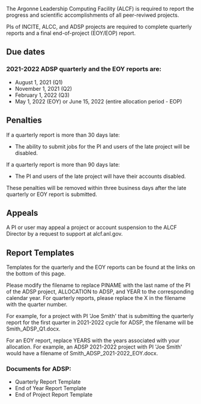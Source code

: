 The Argonne Leadership Computing Facility (ALCF) is required to report the progress and scientific accomplishments of all peer-reviwed projects. 

PIs of INCITE, ALCC, and ADSP projects are required to complete quarterly reports and a final end-of-project (EOY/EOP) report.

## Due dates
### 2021-2022 ADSP quarterly and the EOY reports are:
- August 1, 2021 (Q1)
- November 1, 2021 (Q2)
- February 1, 2022 (Q3)
- May 1, 2022 (EOY) or June 15, 2022 (entire allocation period - EOP)

## Penalties
If a quarterly report is more than 30 days late:
- The ability to submit jobs for the PI and users of the late project will be disabled.

If a quarterly report is more than 90 days late:
- The PI and users of the late project will have their accounts disabled.

These penalties will be removed within three business days after the late quarterly or EOY report is submitted.

## Appeals
A PI or user may appeal a project or account suspension to the ALCF Director by a request to support at alcf.anl.gov.

## Report Templates
Templates for the quarterly and the EOY reports can be found at the links on the bottom of this page.

Please modify the filename to replace PINAME with the last name of the PI of the ADSP project, ALLOCATION to ADSP, and YEAR to the corresponding calendar year.  For quarterly reports, please replace the X in the filename with the quarter number.

For example, for a project with PI 'Joe Smith' that is submitting the quarterly report for the first quarter in 2021-2022 cycle for ADSP, the filename will be Smith_ADSP_Q1.docx.

For an EOY report, replace YEARS with the years associated with your allocation. For example, an ADSP 2021-2022 project with PI 'Joe Smith' would have a filename of Smith_ADSP_2021-2022_EOY.docx.

### Documents for ADSP:
- Quarterly Report Template
- End of Year Report Template
- End of Project Report Template

